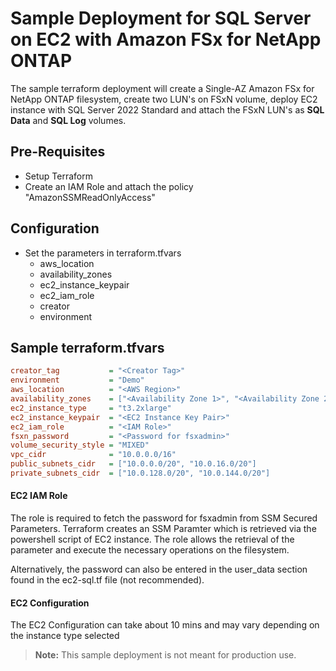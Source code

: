 # Sample Deployment for SQL Server on EC2 with Amazon FSx for NetApp ONTAP

The sample terraform deployment will create a Single-AZ Amazon FSx for NetApp ONTAP filesystem, create two LUN's on FSxN volume, deploy EC2 instance with SQL Server 2022 Standard and attach the FSxN LUN's as **SQL Data** and **SQL Log** volumes.

## Pre-Requisites

- Setup Terraform
- Create an IAM Role and attach the policy "AmazonSSMReadOnlyAccess"

## Configuration

- Set the parameters in terraform.tfvars
  - aws_location
  - availability_zones
  - ec2_instance_keypair
  - ec2_iam_role
  - creator
  - environment

## Sample terraform.tfvars
```ini 
creator_tag           = "<Creator Tag>"
environment           = "Demo"
aws_location          = "<AWS Region>"
availability_zones    = ["<Availability Zone 1>", "<Availability Zone 2>"]
ec2_instance_type     = "t3.2xlarge"
ec2_instance_keypair  = "<EC2 Instance Key Pair>"
ec2_iam_role          = "<IAM Role>"
fsxn_password         = "<Password for fsxadmin>"
volume_security_style = "MIXED"
vpc_cidr              = "10.0.0.0/16"
public_subnets_cidr   = ["10.0.0.0/20", "10.0.16.0/20"]
private_subnets_cidr  = ["10.0.128.0/20", "10.0.144.0/20"]
```

#### EC2 IAM Role

The role is required to fetch the password for fsxadmin from SSM Secured Parameters. Terraform creates an SSM Paramter which is retrieved via the powershell script of EC2 instance. The role allows the retrieval of the parameter and execute the necessary operations on the filesystem.

Alternatively, the password can also be entered in the user_data section found in the ec2-sql.tf file (not recommended).

#### EC2 Configuration

The EC2 Configuration can take about 10 mins and may vary depending on the instance type selected

> **Note:**
> This sample deployment is not meant for production use.
